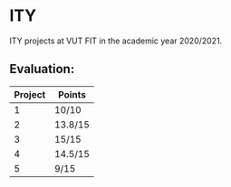 # ITY
ITY projects at VUT FIT in the academic year 2020/2021.

## Evaluation:

| Project | Points |
| ------ |--------|
| 1 | 10/10 |
| 2 | 13.8/15  |
| 3 | 15/15  |
| 4 | 14.5/15  |
| 5 | 9/15  |